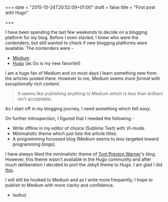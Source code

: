+++
date = "2015-10-24T20:52:09+01:00"
draft = false
title = "First post with Hugo"

+++

I have been spending the last few weekends to decide on a blogging platform for my blog. Before I even started, I knew who were the contenders, but still wanted to check if new blogging platforms were available. The contenders were -

- [Medium](http://medium.com)
- [Hugo](http://gohugo.io) (as Go is my new favorite!)

I am a huge fan of Medium and on most days I learn something new from the articles posted there. However to me, Medium seems more _formal_ with _exceptionally rich content_. 

>It seems like publishing anything to Medium which is less than brilliant isn't acceptable. 

As I start off in my blogging journey, I need something which felt _easy_. 

On further introspection, I figured that I needed the following - 
- Write offline in my editor of choice (Sublime Text) with VI-mode.
- Minimalistic theme which just lists the article titles.
- A programming focussed blog (Medium seems to less targeted toward programming blogs).

I have always liked the minimalistic theme of [Tom Preston Warner](http://tom.preston-werner.com/)'s blog. However, this theme wasn't available in the Hugo community and after much deliberation I decided to port the Jekyll theme to Hugo. I am glad I did [this](https://github.com/isubuz/tom-hugo-theme).

I will still be hooked to Medium and as I write more frequently, I hope to publish to Medium with more clarity and confidence.

- isubuz
